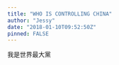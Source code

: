 ```yaml
---
title: "WHO IS CONTROLLING CHINA"
author: "Jessy"
date: "2018-01-10T09:52:50Z"
pinned: FALSE
---
```


我是世界最大黨
